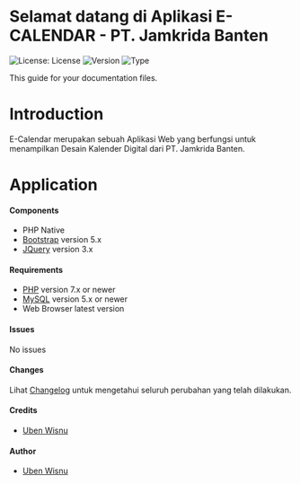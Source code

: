 Selamat datang di Aplikasi E-CALENDAR - PT. Jamkrida Banten
=====================================================================

![License: License](https://img.shields.io/badge/license-licensed-blue.svg) ![Version](https://img.shields.io/badge/version-v.1.1-green.svg) ![Type](https://img.shields.io/badge/type-web-red.svg) 

This guide for your documentation files.

Introduction
============

  
E-Calendar merupakan sebuah Aplikasi Web yang berfungsi untuk menampilkan Desain Kalender Digital dari PT. Jamkrida Banten.

Application
===========

  

#### Components

*   PHP Native
*   [Bootstrap](https://www.getbootstrap.com/) version 5.x
*   [JQuery](https://www.jquery.com/) version 3.x

#### Requirements

*   [PHP](https://www.apachefriends.org/) version 7.x or newer
*   [MySQL](https://www.apachefriends.org/) version 5.x or newer
*   Web Browser latest version

#### Issues

No issues

#### Changes

Lihat [Changelog](https://github.com/jamkridabanten/e-calendar/blob/main/CHANGELOG.md) untuk mengetahui seluruh perubahan yang telah dilakukan.

#### Credits

*   [Uben Wisnu](https://www.instagram.com/ubenwisnu/)

#### Author

*   [Uben Wisnu](https://www.instagram.com/ubenwisnu/)
